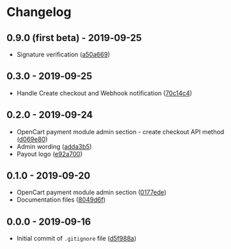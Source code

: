 # Changelog

## 0.9.0 (first beta) - 2019‑09-25
* Signature verification ([a50a669](https://github.com/payout-one/payout_opencart3/commit/a50a669d43dccb6137247c736a90f884c51e18c9))

## 0.3.0 - 2019‑09-25
* Handle Create checkout and Webhook notification ([70c14c4](https://github.com/payout-one/payout_opencart3/commit/70c14c43b8fe19aa4945c2ca171e041931a4bde5))

## 0.2.0 - 2019‑09-24
* OpenCart payment module admin section - create checkout API method ([d069e80](https://github.com/payout-one/payout_opencart3/commit/d069e806d2667145bbbfa283165faa9b7881055b))
* Admin wording ([adda3b5](https://github.com/payout-one/payout_opencart3/commit/adda3b5086920583746b2d43a828f5f53d450f30))
* Payout logo ([e92a700](https://github.com/payout-one/payout_opencart3/commit/e92a700f905c030fc7123ba51a08538c4fc73f06))

## 0.1.0 - 2019‑09-20
* OpenCart payment module admin section ([0177ede](https://github.com/payout-one/payout_opencart3/commit/0177ededbeca89193a868a78d9e48c19c533732d))
* Documentation files ([8049d6f](https://github.com/payout-one/payout_opencart3/commit/8049d6fbd6446583688eec1ee7f35746656886dd))

## 0.0.0 - 2019‑09-16
* Initial commit of `.gitignore` file ([d5f988a](https://github.com/payout-one/payout_opencart3/commit/d5f988a5f4a3b1cf9e5ca711168c4ed41e51d190))